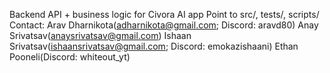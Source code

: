 Backend API + business logic for Civora AI app
Point to src/, tests/, scripts/
Contact: 
Arav Dharnikota(adharnikota@gmail.com; Discord: aravd80)
Anay Srivatsav(anaysrivatsav@gmail.com)
Ishaan Srivatsav(ishaansrivatsav@gmail.com; Discord: emokazishaani)
Ethan Pooneli(Discord: whiteout_yt)
